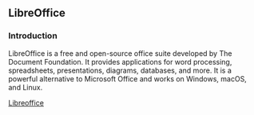 ## LibreOffice
### Introduction

LibreOffice is a free and open-source office suite developed by The Document Foundation. It provides applications for word processing, spreadsheets, presentations, diagrams, databases, and more.
It is a powerful alternative to Microsoft Office and works on Windows, macOS, and Linux.

[Libreoffice]()
